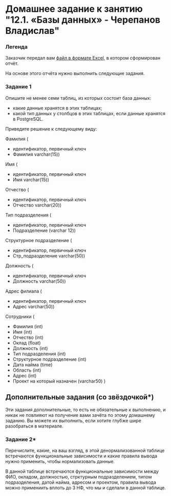  # Домашнее задание к занятию "12.1. «Базы данных» - Черепанов Владислав"





### Легенда

Заказчик передал вам [файл в формате Excel](https://github.com/netology-code/sdb-homeworks/blob/main/resources/hw-12-1.xlsx), в котором сформирован отчёт. 

На основе этого отчёта нужно выполнить следующие задания.

### Задание 1

Опишите не менее семи таблиц, из которых состоит база данных:

- какие данные хранятся в этих таблицах;
- какой тип данных у столбцов в этих таблицах, если данные хранятся в PostgreSQL.

Приведите решение к следующему виду:

Фамилия (
- идентификатор, первичный ключ
- Фамилия varchar(15))  

Имя (
- идентификатор, первичный ключ
- Имя varchar(15))  

Отчество (
- идентификатор, первичный ключ
- Отчество varchar(20)) 

Тип подразделения (
- идентификатор, первичный ключ
- Подразделение (varchar 12))  

Структурное подразделение (  
- идентификатор, первичный ключ
- Стр_подразделение varchar(50))  

Должность (  
- идентификатор, первичный ключ
- Должность varchar(50))  

Адрес филиала (  
- идентификатор, первичный ключ
- Адрес varchar(50))  

Сотрудники (  
- Фамилия (int)  
- Имя (int)  
- Отчество (int)  
- Оклад (float)  
- Должность (int)  
- Тип подразделения (int) 
- Структурное подразделение (int)  
- Дата найма (time)
- Область (int)  
- Адрес (int)  
- Проект на который назначен (varchar50)
)



## Дополнительные задания (со звёздочкой*)
Эти задания дополнительные, то есть не обязательные к выполнению, и никак не повлияют на получение вами зачёта по этому домашнему заданию. Вы можете их выполнить, если хотите глубже шире разобраться в материале.


### Задание 2*

Перечислите, какие, на ваш взгляд, в этой денормализованной таблице встречаются функциональные зависимости и какие правила вывода нужно применить, чтобы нормализовать данные.  

В данной таблице встречаются функциональные зависимости между ФИО, окладом, должностью, стрктурным подразделением, типом подразделения, датой найма, адресом и проектом, правила вывода можно примениить вплоть до 3 НФ, что мы и сделали в данной таблице.